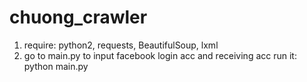 # chuong_crawler
1. require: python2, requests, BeautifulSoup, lxml
2. go to main.py to input facebook login acc and receiving acc
run it: python main.py
